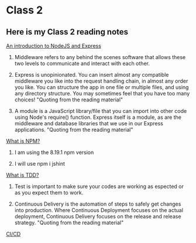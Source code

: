 # Class 2

## Here is my Class 2 reading notes

[An introduction to NodeJS and Express](https://developer.mozilla.org/en-US/docs/Learn/Server-side/Express_Nodejs/Introduction)

1. Middleware refers to any behind the scenes software that allows these two levels to communicate and interact with each other.

2. Express is unopinionated. You can insert almost any compatible middleware you like into the request handling chain, in almost any order you like. You can structure the app in one file or multiple files, and using any directory structure. You may sometimes feel that you have too many choices!
"Quoting from the reading material"

3. A module is a JavaScript library/file that you can import into other code using Node's require() function. Express itself is a module, as are the middleware and database libraries that we use in our Express applications.
"Quoting from the reading material"


[What is NPM?](https://docs.npmjs.com/getting-started/what-is-npm)

1. I am using the 8.19.1 npm version

2. I will use npm i jshint

[What is TDD?](https://www.agilealliance.org/glossary/tdd/)

1. Test is important to make sure your codes are working as espected or as you expect them to work. 

2. Continuous Delivery is the automation of steps to safely get changes into production. Where Continuous Deployment focuses on the actual deployment, Continuous Delivery focuses on the release and release strategy.
"Quoting from the reading material"

[CI/CD](https://www.youtube.com/watch?v=xSv_m3KhUO8)